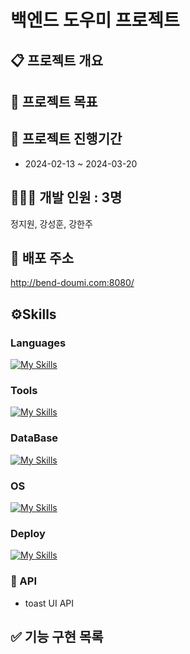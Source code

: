 # 백엔드 도우미 프로젝트

## 📋 프로젝트 개요


## 🚩 프로젝트 목표


## 📆 프로젝트 진행기간
- 2024-02-13 ~ 2024-03-20

## 👨🏻‍💻 개발 인원 : 3명
정지원, 강성훈, 강한주

## 🔗 배포 주소
http://bend-doumi.com:8080/

## ⚙️Skills

### Languages
[![My Skills](https://skillicons.dev/icons?i=spring,java,js,html,css)](https://skillicons.dev)

### Tools
[![My Skills](https://skillicons.dev/icons?i=idea,gradle,github,figma)](https://skillicons.dev)

### DataBase
[![My Skills](https://skillicons.dev/icons?i=mysql)](https://skillicons.dev)

### OS
[![My Skills](https://skillicons.dev/icons?i=windows,ubuntu)](https://skillicons.dev)

### Deploy
[![My Skills](https://skillicons.dev/icons?i=aws,githubactions)](https://skillicons.dev)

### 🔌 API
- toast UI API

## ✅ 기능 구현 목록